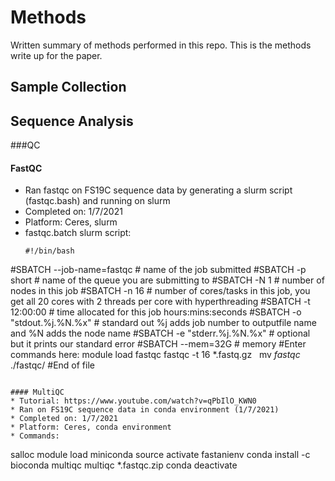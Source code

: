 # Methods

Written summary of methods performed in this repo. This is the methods write up for the paper.

## Sample Collection

## Sequence Analysis

###QC
#### FastQC
* Ran fastqc on FS19C sequence data by generating a slurm script (fastqc.bash) and running on slurm
* Completed on: 1/7/2021
* Platform: Ceres, slurm
* fastqc.batch slurm script:
  ```
  #!/bin/bash
#SBATCH --job-name=fastqc                              # name of the job submitted
#SBATCH -p short                                    # name of the queue you are submitting to
#SBATCH -N 1                                            # number of nodes in this job
#SBATCH -n 16                                           # number of cores/tasks in this job, you get all 20 cores with 2 threads per core with hyperthreading
#SBATCH -t 12:00:00                                      # time allocated for this job hours:mins:seconds
#SBATCH -o "stdout.%j.%N.%x"                               # standard out %j adds job number to outputfile name and %N adds the node name
#SBATCH -e "stderr.%j.%N.%x"                               # optional but it prints our standard error
#SBATCH --mem=32G   # memory
#Enter commands here:
module load fastqc
fastqc -t 16 *.fastq.gz  
mv *fastqc* ./fastqc/
#End of file
  ```

#### MultiQC
* Tutorial: https://www.youtube.com/watch?v=qPbIlO_KWN0
* Ran on FS19C sequence data in conda environment (1/7/2021)
* Completed on: 1/7/2021
* Platform: Ceres, conda environment
* Commands:
  ```
  salloc
  module load miniconda
  source activate fastanienv
  conda install -c bioconda multiqc
  multiqc *.fastqc.zip
  conda deactivate
  ```
